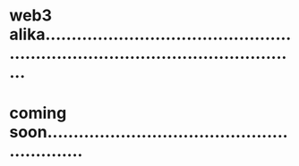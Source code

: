 # web3 alika.......................................................................................................
# coming soon............................................................
